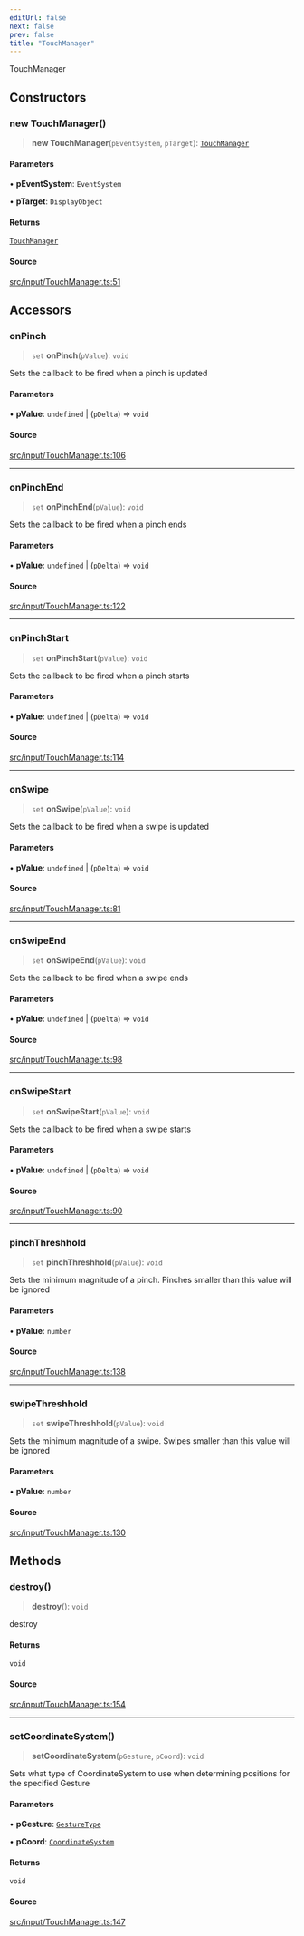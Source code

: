 ```yaml
---
editUrl: false
next: false
prev: false
title: "TouchManager"
---
```


TouchManager

## Constructors

### new TouchManager()

> **new TouchManager**(`pEventSystem`, `pTarget`): [`TouchManager`](/api/classes/touchmanager/)

#### Parameters

• **pEventSystem**: `EventSystem`

• **pTarget**: `DisplayObject`

#### Returns

[`TouchManager`](/api/classes/touchmanager/)

#### Source

[src/input/TouchManager.ts:51](https://github.com/relishinc/dill-pixel/blob/c79d8e8552aaa0f13a29535c819ae67d025b4669/src/input/TouchManager.ts#L51)

## Accessors

### onPinch

> `set` **onPinch**(`pValue`): `void`

Sets the callback to be fired when a pinch is updated

#### Parameters

• **pValue**: `undefined` \| (`pDelta`) => `void`

#### Source

[src/input/TouchManager.ts:106](https://github.com/relishinc/dill-pixel/blob/c79d8e8552aaa0f13a29535c819ae67d025b4669/src/input/TouchManager.ts#L106)

***

### onPinchEnd

> `set` **onPinchEnd**(`pValue`): `void`

Sets the callback to be fired when a pinch ends

#### Parameters

• **pValue**: `undefined` \| (`pDelta`) => `void`

#### Source

[src/input/TouchManager.ts:122](https://github.com/relishinc/dill-pixel/blob/c79d8e8552aaa0f13a29535c819ae67d025b4669/src/input/TouchManager.ts#L122)

***

### onPinchStart

> `set` **onPinchStart**(`pValue`): `void`

Sets the callback to be fired when a pinch starts

#### Parameters

• **pValue**: `undefined` \| (`pDelta`) => `void`

#### Source

[src/input/TouchManager.ts:114](https://github.com/relishinc/dill-pixel/blob/c79d8e8552aaa0f13a29535c819ae67d025b4669/src/input/TouchManager.ts#L114)

***

### onSwipe

> `set` **onSwipe**(`pValue`): `void`

Sets the callback to be fired when a swipe is updated

#### Parameters

• **pValue**: `undefined` \| (`pDelta`) => `void`

#### Source

[src/input/TouchManager.ts:81](https://github.com/relishinc/dill-pixel/blob/c79d8e8552aaa0f13a29535c819ae67d025b4669/src/input/TouchManager.ts#L81)

***

### onSwipeEnd

> `set` **onSwipeEnd**(`pValue`): `void`

Sets the callback to be fired when a swipe ends

#### Parameters

• **pValue**: `undefined` \| (`pDelta`) => `void`

#### Source

[src/input/TouchManager.ts:98](https://github.com/relishinc/dill-pixel/blob/c79d8e8552aaa0f13a29535c819ae67d025b4669/src/input/TouchManager.ts#L98)

***

### onSwipeStart

> `set` **onSwipeStart**(`pValue`): `void`

Sets the callback to be fired when a swipe starts

#### Parameters

• **pValue**: `undefined` \| (`pDelta`) => `void`

#### Source

[src/input/TouchManager.ts:90](https://github.com/relishinc/dill-pixel/blob/c79d8e8552aaa0f13a29535c819ae67d025b4669/src/input/TouchManager.ts#L90)

***

### pinchThreshhold

> `set` **pinchThreshhold**(`pValue`): `void`

Sets the minimum magnitude of a pinch. Pinches smaller than this value will be ignored

#### Parameters

• **pValue**: `number`

#### Source

[src/input/TouchManager.ts:138](https://github.com/relishinc/dill-pixel/blob/c79d8e8552aaa0f13a29535c819ae67d025b4669/src/input/TouchManager.ts#L138)

***

### swipeThreshhold

> `set` **swipeThreshhold**(`pValue`): `void`

Sets the minimum magnitude of a swipe. Swipes smaller than this value will be ignored

#### Parameters

• **pValue**: `number`

#### Source

[src/input/TouchManager.ts:130](https://github.com/relishinc/dill-pixel/blob/c79d8e8552aaa0f13a29535c819ae67d025b4669/src/input/TouchManager.ts#L130)

## Methods

### destroy()

> **destroy**(): `void`

destroy

#### Returns

`void`

#### Source

[src/input/TouchManager.ts:154](https://github.com/relishinc/dill-pixel/blob/c79d8e8552aaa0f13a29535c819ae67d025b4669/src/input/TouchManager.ts#L154)

***

### setCoordinateSystem()

> **setCoordinateSystem**(`pGesture`, `pCoord`): `void`

Sets what type of CoordinateSystem to use when determining positions for the specified Gesture

#### Parameters

• **pGesture**: [`GestureType`](/api/enumerations/gesturetype/)

• **pCoord**: [`CoordinateSystem`](/api/enumerations/coordinatesystem/)

#### Returns

`void`

#### Source

[src/input/TouchManager.ts:147](https://github.com/relishinc/dill-pixel/blob/c79d8e8552aaa0f13a29535c819ae67d025b4669/src/input/TouchManager.ts#L147)

